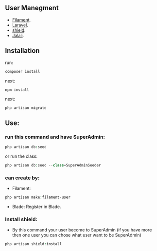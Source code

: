 ## User Manegment

- [Filament](https://filamentphp.com/).
- [Laravel](https://laravel.com/).
- [shield](https://filamentphp.com/plugins/bezhansalleh-shield).
- [Jalali](https://filamentphp.com/plugins/mokhosh-jalali).

## Installation

run:

```bash
composer install
```

next:
```bash
npm install
```

next:
```
php artisan migrate
```

## Use:

### run this command and have SuperAdmin:

```php
php artisan db:seed
```

or run the class:

```php
php artisan db:seed --class=SuperAdminSeeder
```

### can create by:

- Filament:
```php
php artisan make:filament-user
```

- Blade:
Register in Blade.

### Install shield:

- By this command your user become to SuperAdmin (if you have more then one user you can chose what user want to be SuperAdmin)
```php
php artisan shield:install
```

